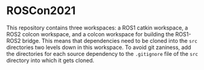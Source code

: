# ROSCon2021

This repository contains three workspaces: a ROS1 catkin workspace, a ROS2 colcon workspace, and a colcon workspace for building the ROS1-ROS2 bridge.  This means that dependencies need to be cloned into the `src` directories two levels down in this workspace.  To avoid git zaniness, add the directories for each source dependency to the `.gitignore` file of the `src` directory into which it gets cloned.
